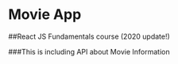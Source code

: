 # Movie App

##React JS Fundamentals course (2020 update!)

###This is including API about Movie Information
